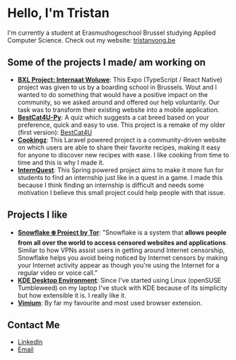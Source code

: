 # Hello, I'm Tristan

I'm currently a student at Erasmushogeschool Brussel studying Applied Computer Science. Check out my website: [tristanvong.be](https://tristanvong.be)

## Some of the projects I made/ am working on
- **[BXL Project: Internaat Woluwe](https://github.com/WoutDepeuter/internaat-bxl-project)**: This Expo (TypeScript / React Native) project was given to us by a boarding school in Brussels. Wout and I wanted to do something that would have a positive impact on the community, so we asked around and offered our help voluntarily. Our task was to transform their existing website into a mobile application.
- **[BestCat4U-Py](https://github.com/tristanvong/BestCat4U-Py)**: A quiz which suggests a cat breed based on your preference, quick and easy to use. This project is a remake of my older (first version): [BestCat4U](https://github.com/tristanvong/BestCat4U)
- **[Cookingz](https://github.com/tristanvong/Cookingz)**: This Laravel powered project is a community-driven website on which users are able to share their favorite recipes, making it easy for anyone to discover new recipes with ease. I like cooking from time to time and this is why I made it.
- **[InternQuest](https://github.com/tristanvong/InternQuest)**: This Spring powered project aims to make it more fun for students to find an internship just like in a quest in a game. I made this because I think finding an internship is difficult and needs some motivation I believe this small project could help people with that issue.

## Projects I like
- **[Snowflake ❄️ Project by Tor](https://snowflake.torproject.org/)**: "Snowflake is a system that **allows people from all over the world to access censored websites and applications**. Similar to how VPNs assist users in getting around Internet censorship, Snowflake helps you avoid being noticed by Internet censors by making your Internet activity appear as though you're using the Internet for a regular video or voice call."
- **[KDE Desktop Environment](https://github.com/KDE/plasma-desktop)**: Since I've started using Linux (openSUSE Tumbleweed) on my laptop I've stuck with KDE because of its simplicity but how extensible it is. I really like it.
- **[Vimium](https://github.com/philc/vimium)**: By far my favourite and most used browser extension.

## Contact Me
- [LinkedIn](https://be.linkedin.com/in/tristanvong)
- [Email](mailto:tristan.vong@student.ehb.be)
